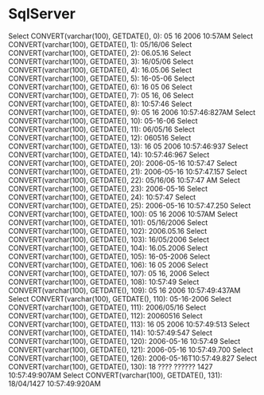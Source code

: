# SqlServer
Select CONVERT(varchar(100), GETDATE(), 0): 05 16 2006 10:57AM
Select CONVERT(varchar(100), GETDATE(), 1): 05/16/06
Select CONVERT(varchar(100), GETDATE(), 2): 06.05.16
Select CONVERT(varchar(100), GETDATE(), 3): 16/05/06
Select CONVERT(varchar(100), GETDATE(), 4): 16.05.06
Select CONVERT(varchar(100), GETDATE(), 5): 16-05-06
Select CONVERT(varchar(100), GETDATE(), 6): 16 05 06
Select CONVERT(varchar(100), GETDATE(), 7): 05 16, 06
Select CONVERT(varchar(100), GETDATE(), 8): 10:57:46
Select CONVERT(varchar(100), GETDATE(), 9): 05 16 2006 10:57:46:827AM
Select CONVERT(varchar(100), GETDATE(), 10): 05-16-06
Select CONVERT(varchar(100), GETDATE(), 11): 06/05/16
Select CONVERT(varchar(100), GETDATE(), 12): 060516
Select CONVERT(varchar(100), GETDATE(), 13): 16 05 2006 10:57:46:937
Select CONVERT(varchar(100), GETDATE(), 14): 10:57:46:967
Select CONVERT(varchar(100), GETDATE(), 20): 2006-05-16 10:57:47
Select CONVERT(varchar(100), GETDATE(), 21): 2006-05-16 10:57:47.157
Select CONVERT(varchar(100), GETDATE(), 22): 05/16/06 10:57:47 AM
Select CONVERT(varchar(100), GETDATE(), 23): 2006-05-16
Select CONVERT(varchar(100), GETDATE(), 24): 10:57:47
Select CONVERT(varchar(100), GETDATE(), 25): 2006-05-16 10:57:47.250
Select CONVERT(varchar(100), GETDATE(), 100): 05 16 2006 10:57AM
Select CONVERT(varchar(100), GETDATE(), 101): 05/16/2006
Select CONVERT(varchar(100), GETDATE(), 102): 2006.05.16
Select CONVERT(varchar(100), GETDATE(), 103): 16/05/2006
Select CONVERT(varchar(100), GETDATE(), 104): 16.05.2006
Select CONVERT(varchar(100), GETDATE(), 105): 16-05-2006
Select CONVERT(varchar(100), GETDATE(), 106): 16 05 2006
Select CONVERT(varchar(100), GETDATE(), 107): 05 16, 2006
Select CONVERT(varchar(100), GETDATE(), 108): 10:57:49
Select CONVERT(varchar(100), GETDATE(), 109): 05 16 2006 10:57:49:437AM
Select CONVERT(varchar(100), GETDATE(), 110): 05-16-2006
Select CONVERT(varchar(100), GETDATE(), 111): 2006/05/16
Select CONVERT(varchar(100), GETDATE(), 112): 20060516
Select CONVERT(varchar(100), GETDATE(), 113): 16 05 2006 10:57:49:513
Select CONVERT(varchar(100), GETDATE(), 114): 10:57:49:547
Select CONVERT(varchar(100), GETDATE(), 120): 2006-05-16 10:57:49
Select CONVERT(varchar(100), GETDATE(), 121): 2006-05-16 10:57:49.700
Select CONVERT(varchar(100), GETDATE(), 126): 2006-05-16T10:57:49.827
Select CONVERT(varchar(100), GETDATE(), 130): 18 ???? ?????? 1427 10:57:49:907AM
Select CONVERT(varchar(100), GETDATE(), 131): 18/04/1427 10:57:49:920AM
